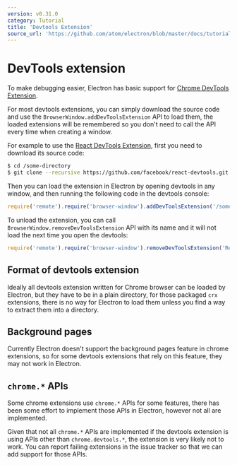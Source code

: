 ```yaml
---
version: v0.31.0
category: Tutorial
title: 'Devtools Extension'
source_url: 'https://github.com/atom/electron/blob/master/docs/tutorial/devtools-extension.md'
---
```


# DevTools extension

To make debugging easier, Electron has basic support for
[Chrome DevTools Extension][devtools-extension].

For most devtools extensions, you can simply download the source code and use
the `BrowserWindow.addDevToolsExtension` API to load them, the loaded extensions
will be remembered so you don't need to call the API every time when creating
a window.

For example to use the [React DevTools Extension](https://github.com/facebook/react-devtools), first you need to download its
source code:

```bash
$ cd /some-directory
$ git clone --recursive https://github.com/facebook/react-devtools.git
```

Then you can load the extension in Electron by opening devtools in any window,
and then running the following code in the devtools console:

```javascript
require('remote').require('browser-window').addDevToolsExtension('/some-directory/react-devtools');
```

To unload the extension, you can call `BrowserWindow.removeDevToolsExtension`
API with its name and it will not load the next time you open the devtools:

```javascript
require('remote').require('browser-window').removeDevToolsExtension('React Developer Tools');
```

## Format of devtools extension

Ideally all devtools extension written for Chrome browser can be loaded by
Electron, but they have to be in a plain directory, for those packaged `crx`
extensions, there is no way for Electron to load them unless you find a way to
extract them into a directory.

## Background pages

Currently Electron doesn't support the background pages feature in chrome extensions,
so for some devtools extensions that rely on this feature, they may not work in Electron.

## `chrome.*` APIs

Some chrome extensions use `chrome.*` APIs for some features, there has been some
effort to implement those APIs in Electron, however not all are implemented.

Given that not all `chrome.*` APIs are implemented if the devtools extension is using APIs other than `chrome.devtools.*`, the extension is very likely not to work. You can report failing extensions in the issue tracker so that we can add support for those APIs.

[devtools-extension]: https://developer.chrome.com/extensions/devtools
